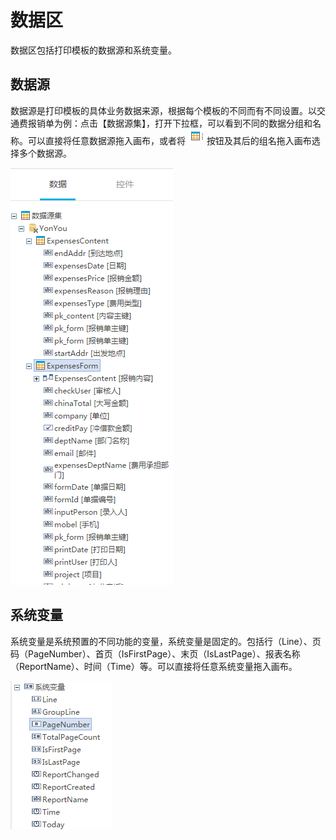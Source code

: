 # 数据区

数据区包括打印模板的数据源和系统变量。

## 数据源

数据源是打印模板的具体业务数据来源，根据每个模板的不同而有不同设置。以交通费报销单为例：点击【数据源集】，打开下拉框，可以看到不同的数据分组和名称。可以直接将任意数据源拖入画布，或者将 ![](/articles/print/3-/images/image29.png) 按钮及其后的组名拖入画布选择多个数据源。
 
![](/articles/print/3-/images/image30.png)

## 系统变量

系统变量是系统预置的不同功能的变量，系统变量是固定的。包括行（Line）、页码（PageNumber）、首页（IsFirstPage）、末页（IsLastPage）、报表名称（ReportName）、时间（Time）等。可以直接将任意系统变量拖入画布。 

![](/articles/print/3-/images/image31.png)




